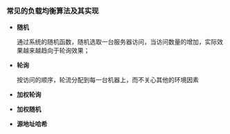 ### 常见的负载均衡算法及其实现

- **随机**

  通过系统的随机函数，随机选取一台服务器访问，当访问数量的增加，实际效果越来越趋向于轮询效果；

- **轮询**

  按访问的顺序，轮流分配到每一台机器上，而不关心其他的环境因素

- **加权轮询**

  

- **加权随机**

- **源地址哈希**